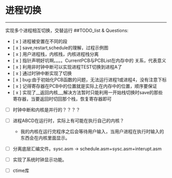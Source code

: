 # 进程切换
------------
实现多个进程相互切换，交替运行
##TODO_list & Questions:
- [ x ] 进程被安置在不同的段
- [ x ] save,restart,schedule的理解，过程示例图
- [ x ] 用户进程栈，内核栈，内核进程栈分离
- [ x ] 指针声明好坑啊。。。。CurrentPCB与PCBList在内存中的 		关系，代表意义
- [ x ] 利用非时钟中断可以实现进程TEST切换到进程A了
- [ x ] 通过时钟中断实现了切换
- [ x ] bug:由于初始化PCB函数的问题，无法运行进程1或进程4，没有注意下标
- [ x ] 记得寄存器在PCB中的位置就是实际上在内存中的位置，顺序要保证
- [ x ] 实现了__返回内核__,解决方法暂时只能利用一开始栈切换时save的那些寄存器，当要返回时切回那个栈，恢复寄存器即可
- [ ] 时钟中断和内核是并行的？？？？
- [ ] 进程ABCD在运行时，实际上有可能在执行自己的内核？
 	- 我的内核在运行完程序之后会等待用户输入，当用户进程在执行时输入的东西会在内核里面显示。
- [ ]  分离底层汇编文件。sysc.asm -> schedule.asm+sysc.asm+interupt.asm
- [ ] 实现了系统时钟显示功能。
- [ ] ctime库

